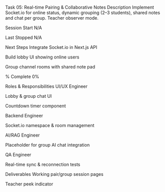 Task 05: Real-time Pairing & Collaborative Notes
Description
Implement Socket.io for online status, dynamic grouping (2–3 students), shared notes and chat per group. Teacher observer mode.

Session Start
N/A

Last Stopped
N/A

Next Steps
Integrate Socket.io in Next.js API

Build lobby UI showing online users

Group channel rooms with shared note pad

% Complete
0%

Roles & Responsibilities
UI/UX Engineer

Lobby & group chat UI

Countdown timer component

Backend Engineer

Socket.io namespace & room management

AI/RAG Engineer

Placeholder for group AI chat integration

QA Engineer

Real-time sync & reconnection tests

Deliverables
Working pair/group session pages

Teacher peek indicator